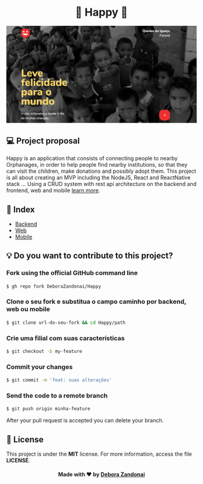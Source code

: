 <h1 align="center">🚀 Happy 🚀</h1>

![Badge](/github/logo.png)

## 💻 Project proposal

Happy is an application that consists of connecting people to nearby Orphanages, in order to help people find nearby institutions, so that they can visit the children, make donations and possibly adopt them. This project is all about creating an MVP including the NodeJS, React and ReactNative stack ... Using a CRUD system with rest api architecture on the backend and frontend, web and mobile [learn more](https://nextlevelweek).

## 🧭 Index

- [Backend](./backend)
- [Web](./web)
- [Mobile](./mobile)

<h2>💡 Do you want to contribute to this project?</h2>

### Fork using the official GitHub command line

```bash
$ gh repo fork DeboraZandonai/Happy
```

### Clone o seu fork e substitua o campo caminho por backend, web ou mobile

```bash
$ git clone url-do-seu-fork && cd Happy/path
```

### Crie uma filial com suas características

```bash
$ git checkout -b my-feature
```

### Commit your changes

```bash
$ git commit -m 'feat: suas alterações'
```

### Send the code to a remote branch

```bash
$ git push origin minha-feature
```

After your pull request is accepted you can delete your branch.

## 📝 License

This project is under the **MIT** license. For more information, access the file **LICENSE**.

<h4 align=center>Made with ❤️ by <a href="https://www.linkedin.com/in/debora-zandonai-4ab092195/">Debora Zandonai</a></h4>
